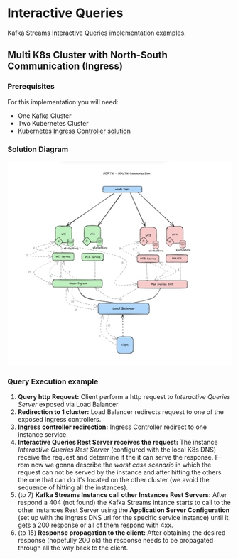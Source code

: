 # Interactive Queries

Kafka Streams Interactive Queries implementation examples.

## Multi K8s Cluster with North-South Communication (Ingress)

### Prerequisites

For this implementation you will need:

- One Kafka Cluster
- Two Kubernetes Cluster
- [Kubernetes Ingress Controller solution](https://kubernetes.io/docs/concepts/services-networking/ingress-controllers/)

### Solution Diagram
  
![north-south](https://github.com/ogomezso/kstreams-playground/blob/main/assets/north-south.png)

### Query Execution example

1. **Query http Request:** Client perform a http request to _Interactive Queries Server_ exposed via Load Balancer
2. **Redirection to 1 cluster:** Load Balancer redirects request to one of the exposed ingress controllers.
3. **Ingress controller redirection:** Ingress Controller redirect to one instance service.
4. **Interactive Queries Rest Server receives the request:** The instance _Interactive Queries Rest Server_ (configured with the local K8s DNS) receive the request and determine if the it can serve the response. F-rom now we gonna describe the _worst case scenario_  in which the request can not be served by the instance and after hitting the others the one that can do it's located on the other cluster (we avoid the sequence of hitting all the instances).
5. (to 7) **Kafka Streams Instance call other Instances Rest Servers:** After respond a 404 (not found) the Kafka Streams intance starts to call to the other instances Rest Server using the **Application Server Configuration** (set up with the ingress DNS url for the specific service instance) until it gets a 200 response or all of them respond with 4xx.
8. (to 15) **Response propagation to the client:** After obtaining the desired response (hopefully 200 ok) the response needs to be propagated through all the way back to the client.
